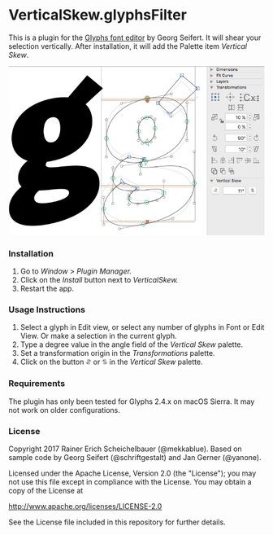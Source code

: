 # VerticalSkew.glyphsFilter

This is a plugin for the [Glyphs font editor](http://glyphsapp.com/) by Georg Seifert.
It will shear your selection vertically. After installation, it will add the Palette item *Vertical Skew*.

![VerticalSkew for the g in mucca and Schriftlabor’s Sephora Sans.](VerticalSkew.png "Font: Sephora Sans by mucca/Schriftlabor")

### Installation

1. Go to *Window > Plugin Manager.*
2. Click on the *Install* button next to *VerticalSkew.*
3. Restart the app.

### Usage Instructions

1. Select a glyph in Edit view, or select any number of glyphs in Font or Edit View. Or make a selection in the current glyph.
2. Type a degree value in the angle field of the *Vertical Skew* palette.
3. Set a transformation origin in the *Transformations* palette.
4. Click on the button ⥯ or ⥮ in the *Vertical Skew* palette.

### Requirements

The plugin has only been tested for Glyphs 2.4.x on macOS Sierra. It may not work on older configurations.

### License

Copyright 2017 Rainer Erich Scheichelbauer (@mekkablue).
Based on sample code by Georg Seifert (@schriftgestalt) and Jan Gerner (@yanone).

Licensed under the Apache License, Version 2.0 (the "License");
you may not use this file except in compliance with the License.
You may obtain a copy of the License at

http://www.apache.org/licenses/LICENSE-2.0

See the License file included in this repository for further details.
